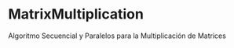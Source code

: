 MatrixMultiplication
====================

Algoritmo Secuencial y Paralelos para la Multiplicación de Matrices
